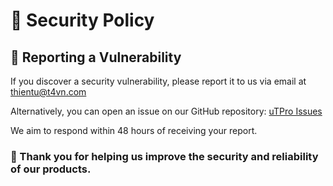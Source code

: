 # 🔐 Security Policy
## 📣 Reporting a Vulnerability

If you discover a security vulnerability, please report it to us via email at [thientu@t4vn.com](mailto:thientu@t4vn.com) 

Alternatively, you can open an issue on our GitHub repository: [uTPro Issues](https://github.com/T4VN/uTPro/issues)

We aim to respond within 48 hours of receiving your report.

### 🙏 Thank you for helping us improve the security and reliability of our products.
